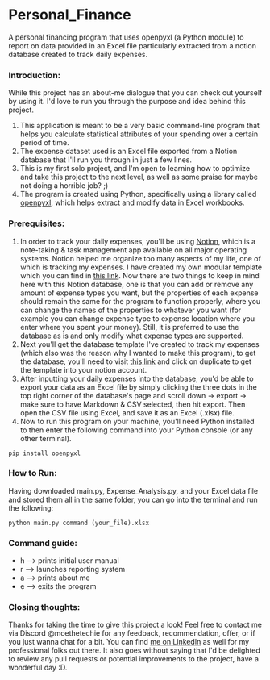 # Personal_Finance
A personal financing program that uses openpyxl (a Python module) to report on data provided in an Excel file particularly extracted from a notion database created to track daily expenses.

### Introduction:
While this project has an about-me dialogue that you can check out yourself by using it. I'd love to run you through the purpose and idea behind this project.
1. This application is meant to be a very basic command-line program that helps you calculate statistical attributes of your spending over a certain period of time.
2. The expense dataset used is an Excel file exported from a Notion database that I'll run you through in just a few lines.
3. This is my first solo project, and I'm open to learning how to optimize and take this project to the next level, as well as some praise for maybe not doing a horrible job? ;)
4. The program is created using Python, specifically using a library called [openpyxl](https://openpyxl.readthedocs.io), which helps extract and modify data in Excel workbooks.

### Prerequisites:
1. In order to track your daily expenses, you'll be using [Notion](notion.so), which is a note-taking & task management app available on all major operating systems. Notion helped me organize too many aspects of my life, one of which is tracking my expenses. I have created my own modular template which you can find in [this link](https://gelatinous-quince-abe.notion.site/Expenses-Tracking-d2b76ee7b4294dfeb0d8d635cd66403e?pvs=25). Now there are two things to keep in mind here with this Notion database, one is that you can add or remove any amount of expense types you want, but the properties of each expense should remain the same for the program to function properly, where you can change the names of the properties to whatever you want (for example you can change expense type to expense location where you enter where you spent your money). Still, it is preferred to use the database as is and only modify what expense types are supported.
2. Next you'll get the database template I've created to track my expenses (which also was the reason why I wanted to make this program), to get the database, you'll need to visit [this link](https://gelatinous-quince-abe.notion.site/Expenses-Tracking-d2b76ee7b4294dfeb0d8d635cd66403e?pvs=25) and click on duplicate to get the template into your notion account.
3. After inputting your daily expenses into the database, you'd be able to export your data as an Excel file by simply clicking the three dots in the top right corner of the database's page and scroll down -> export -> make sure to have Markdown & CSV selected, then hit export. Then open the CSV file using Excel, and save it as an Excel (.xlsx) file.
4. Now to run this program on your machine, you'll need Python installed to then enter the following command into your Python console (or any other terminal).

```
pip install openpyxl
```
### How to Run:
Having downloaded main.py, Expense_Analysis.py, and your Excel data file and stored them all in the same folder, you can go into the terminal and run the following:

```
python main.py command (your_file).xlsx
```
### Command guide:
- h --> prints initial user manual
- r --> launches reporting system
- a --> prints about me
- e --> exits the program

### Closing thoughts:
Thanks for taking the time to give this project a look! Feel free to contact me via Discord @moethetechie for any feedback, recommendation, offer, or if you just wanna chat for a bit. You can find [me on LinkedIn](https://www.linkedin.com/in/momen-ahmed-51b7301b8/) as well for my professional folks out there. It also goes without saying that I'd be delighted to review any pull requests or potential improvements to the project, have a wonderful day :D.

